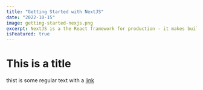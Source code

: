 ```yaml
---
title: "Getting Started with NextJS"
date: "2022-10-15"
image: getting-started-nexjs.png
excerpt: NextJS is a the React framework for production - it makes building fullstack React apps sites a breeze and ships with built-in SRR.
isFeatured: true
---
```


# This is a title

thist is some regular text with a [link](https://google.com)
